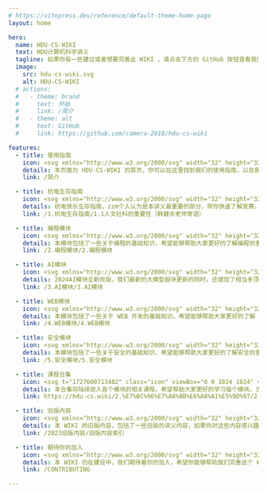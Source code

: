 ```yaml
---
# https://vitepress.dev/reference/default-theme-home-page
layout: home

hero:
  name: HDU-CS-WIKI
  text: HDU计算机科学讲义
  tagline: 如果你有一些建议或者想要完善此 WIKI ，请点击下方的 GitHub 按钮查看我们的仓库提交 issue 或者 PR ！
  image:
    src: hdu-cs-wiki.svg
    alt: HDU-CS-WIKI
  # actions:
  #   - theme: brand
  #     text: 开始
  #     link: /简介
  #   - theme: alt
  #     text: GitHub
  #     link: https://github.com/camera-2018/hdu-cs-wiki

features:
  - title: 使用指南
    icon: <svg xmlns="http://www.w3.org/2000/svg" width="32" height="32" viewBox="0 0 32 32"><path fill="currentColor" d="M19 10h7v2h-7zm0 5h7v2h-7zm0 5h7v2h-7zM6 10h7v2H6zm0 5h7v2H6zm0 5h7v2H6z"/><path fill="currentColor" d="M28 5H4a2 2 0 0 0-2 2v18a2 2 0 0 0 2 2h24a2 2 0 0 0 2-2V7a2 2 0 0 0-2-2M4 7h11v18H4Zm13 18V7h11v18Z"/></svg>
    details: 本页面为 HDU-CS-WIKI 的首页，你可以在这里找到我们的使用指南，以及我们的一些特色功能。
    link: /简介

  - title: 杭电生存指南
    icon: <svg xmlns="http://www.w3.org/2000/svg" width="32" height="32" viewBox="0 0 32 32"><path fill="currentColor" d="M10 31H6a2.006 2.006 0 0 1-2-2v-7a2.006 2.006 0 0 1-2-2v-6a2.947 2.947 0 0 1 3-3h6a2.947 2.947 0 0 1 3 3v6a2.006 2.006 0 0 1-2 2v7a2.006 2.006 0 0 1-2 2M5 13a.945.945 0 0 0-1 1v6h2v9h4v-9h2v-6a.945.945 0 0 0-1-1zm3-3a4 4 0 1 1 4-4a4.005 4.005 0 0 1-4 4m0-6a2 2 0 1 0 2 2a2 2 0 0 0-2-2m20.766.256A4.21 4.21 0 0 0 23 4.032a4.21 4.21 0 0 0-5.766.224a4.32 4.32 0 0 0 0 6.044l5.764 5.84l.002-.002l.002.001l5.764-5.839a4.32 4.32 0 0 0 0-6.044m-1.424 4.639l-4.34 4.397L23 13.29l-.002.002l-4.34-4.397a2.31 2.31 0 0 1 0-3.234a2.264 2.264 0 0 1 3.156 0l1.181 1.207l.005-.005l.005.005l1.18-1.207a2.264 2.264 0 0 1 3.157 0a2.31 2.31 0 0 1 0 3.234"/></svg>
    details: 杭电快乐生存指南，zzm个人认为是本讲义最重要的部分，带你快速了解竞赛，导师，科研，实验室，GPA等大伙最想知道的内容！
    link: /1.杭电生存指南/1.1人文社科的重要性（韩健夫老师寄语）

  - title: 编程模块
    icon: <svg xmlns="http://www.w3.org/2000/svg" width="32" height="32" viewBox="0 0 32 32"><path fill="currentColor" d="m22.17 16l-2.58 2.58L21 20l4-4l-4-4l-1.42 1.41zm-6.67 5l-1.915-.577L16.5 11l1.915.577zm-5.67-5l2.58-2.58L11 12l-4 4l4 4l1.42-1.41z"/><circle cx="19" cy="28" r="1" fill="currentColor"/><path fill="currentColor" d="M22 29v-2c2.757 0 5-2.243 5-5V10c0-2.757-2.243-5-5-5h-6V3h6c3.86 0 7 3.14 7 7v12c0 3.86-3.14 7-7 7"/><circle cx="13" cy="4" r="1" fill="currentColor"/><path fill="currentColor" d="M16 29h-6c-3.86 0-7-3.14-7-7V10c0-3.86 3.14-7 7-7v2c-2.757 0-5 2.243-5 5v12c0 2.757 2.243 5 5 5h6z"/></svg>
    details: 本模块包括了一些关于编程的基础知识，希望能够帮助大家更好的了解编程的重要性。
    link: /2.编程模块/2.编程模块

  - title: AI模块
    icon: <svg xmlns="http://www.w3.org/2000/svg" width="32" height="32" viewBox="0 0 32 32"><path fill="currentColor" d="M19 22v-2h1v-7h-1v-2h4v2h-1v7h1v2zm-3.5 0h2L14 11h-3L7.503 22h2l.601-2h4.778zm-4.794-4l1.628-5.411l.256-.003L14.264 18zM32 4h-4V0h-2v4h-4v2h4v4h2V6h4zm-2 8h2v2h-2zM18 0h2v2h-2z"/><path fill="currentColor" d="M32 32H0V0h14v2H2v28h28V18h2z"/></svg>
    details: 2024AI模块全新改版，我们最新的大模型版块更新的同时，还增加了相当多顶尖的优质学习内容，帮助大家梳理清楚AI的学习脉络。
    link: /3.AI模块/3.AI模块

  - title: WEB模块
    icon: <svg xmlns="http://www.w3.org/2000/svg" width="32" height="32" viewBox="0 0 32 32"><path fill="currentColor" d="M26 2h4v4h-4zm0 6h4v4h-4zm-6-6h4v4h-4zm0 6h4v4h-4z"/><path fill="currentColor" d="M28 16v6H4V6h12V4H4a2 2 0 0 0-2 2v16a2 2 0 0 0 2 2h8v4H8v2h16v-2h-4v-4h8a2 2 0 0 0 2-2v-6ZM18 28h-4v-4h4Z"/></svg>
    details: 本模块包括了一些关于 WEB 开发的基础知识，希望能够帮助大家更好的了解 WEB 开发的重要性。
    link: /4.WEB模块/4.WEB模块

  - title: 安全模块
    icon: <svg xmlns="http://www.w3.org/2000/svg" width="32" height="32" viewBox="0 0 32 32"><path fill="currentColor" d="M14 16.59L11.41 14L10 15.41l4 4l8-8L20.59 10z"/><path fill="currentColor" d="m16 30l-6.176-3.293A10.98 10.98 0 0 1 4 17V4a2 2 0 0 1 2-2h20a2 2 0 0 1 2 2v13a10.98 10.98 0 0 1-5.824 9.707ZM6 4v13a8.99 8.99 0 0 0 4.766 7.942L16 27.733l5.234-2.79A8.99 8.99 0 0 0 26 17V4Z"/></svg>
    details: 本模块包括了一些关于安全的基础知识，希望能够帮助大家更好的了解安全的重要性。
    link: /5.安全模块/5.安全模块

  - title: 课程合集
    icon: <svg t="1727600713482" class="icon" viewBox="0 0 1024 1024" version="1.1" xmlns="http://www.w3.org/2000/svg" p-id="2718" width="32" height="32"><path d="M928 563.2a32 32 0 0 1-32-32v-160a32 32 0 0 1 64 0v160a32 32 0 0 1-32 32z" p-id="2719"></path><path d="M515.584 524.8c-20.8 0-38.848-2.816-56.896-8.96L49.28 359.872C6.336 342.336 0 315.328 0 300.8c0-14.592 6.336-41.6 48.576-58.816L453.952 86.208c31.232-12.096 84.736-12.16 116.16 0l404.672 155.52c42.88 17.408 49.216 44.48 49.216 59.072 0 14.592-6.336 41.536-48.64 58.816L570.048 515.392c-13.312 6.08-31.68 9.408-54.464 9.408zM73.92 300.8l406.464 154.752c10.432 3.584 21.248 5.248 35.2 5.248 16.512 0 25.344-2.432 29.76-4.416L950.016 300.8 547.072 145.984c-16.768-6.528-53.504-6.464-70.08 0L73.92 300.8z" p-id="2720"></path><path d="M515.584 644.16c-20.736 0-38.784-2.88-56.896-9.024L180.16 529.152l22.72-59.84 277.44 105.664c10.496 3.52 21.312 5.248 35.2 5.248 16.448 0 25.28-2.432 29.76-4.48l275.136-105.792 22.976 59.776-273.344 105.024c-13.376 6.144-31.744 9.408-54.464 9.408z" p-id="2721"></path><path d="M515.456 947.2c-164.8 0-346.304-50.368-355.328-161.024L160 499.2a32 32 0 0 1 64 0v281.024C228.416 836.352 361.92 883.2 515.456 883.2c120.768 0 232.32-28.352 271.296-68.928 9.344-9.664 13.632-19.328 13.184-29.376V501.504a32 32 0 0 1 64 0v278.72c1.152 29.632-9.6 56-30.976 78.336-62.784 65.344-205.12 88.64-317.504 88.64zM896 627.2a32 32 0 1 0 64 0 32 32 0 1 0-64 0z" p-id="2722"></path></svg>
    details: 本合集将陆续收入各个模块的相关课程，希望帮助大家更好的学习每个模块。当前主要为C语言学习课程。
    link: https://hdu-cs.wiki/2.%E7%BC%96%E7%A8%8B%E6%A8%A1%E5%9D%97/2.1%20NekoBytes-TheMissing/2.1%20NekoBytes-TheMissing

  - title: 旧版内容
    icon: <svg xmlns="http://www.w3.org/2000/svg" width="32" height="32" viewBox="0 0 32 32"><path fill="none" d="m16 7l1.912 3.667l4.088.506l-3 2.753l.6 4.074l-3.6-2.292L12.4 18l.6-4.074l-3-2.753l4.2-.506z"/><path fill="currentColor" d="M16 2A11.013 11.013 0 0 0 5 13a10.9 10.9 0 0 0 2.216 6.6s.3.395.349.452L16 30l8.439-9.953c.044-.053.345-.447.345-.447l.001-.003A10.9 10.9 0 0 0 27 13A11.013 11.013 0 0 0 16 2m3.6 16L16 15.709L12.4 18l.6-4.074l-3-2.753l4.2-.507L16 7l1.912 3.667l4.088.506l-3 2.753Z"/></svg>
    details: 本 WIKI 的旧版内容，包括了一些旧版的讲义内容，如果你对这些内容感兴趣，可以点击这里查看。
    link: /2023旧版内容/旧版内容索引

  - title: 期待你的加入
    icon: <svg xmlns="http://www.w3.org/2000/svg" width="32" height="32" viewBox="0 0 32 32"><path d="M21.49 13.115l-9-5a1 1 0 0 0-1 0l-9 5A1.008 1.008 0 0 0 2 14v9.995a1 1 0 0 0 .52.87l9 5A1.004 1.004 0 0 0 12 30a1.056 1.056 0 0 0 .49-.135l9-5A.992.992 0 0 0 22 24V14a1.008 1.008 0 0 0-.51-.885zM11 27.295l-7-3.89v-7.72l7 3.89zm1-9.45L5.06 14L12 10.135l6.94 3.86zm8 5.56l-7 3.89v-7.72l7-3.89z" fill="currentColor"/><path d="M30 6h-4V2h-2v4h-4v2h4v4h2V8h4V6z" fill="currentColor"/></svg>
    details: 本 WIKI 仍在建设中，我们期待着你的加入，希望你能够帮助我们完善这个 WIKI ！
    link: /CONTRIBUTING

---
```

